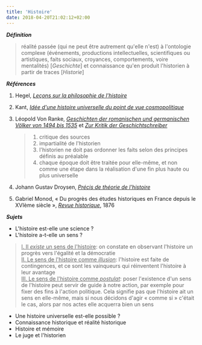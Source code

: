 ```yaml
---
title: 'Histoire'
date: 2018-04-20T21:02:12+02:00
---
```


***Définition*** 

> réalité passée (qui ne peut être autrement qu'elle n'est) à l'ontologie complexe 
> (événements, productions intellectuelles, scientifiques ou artistiques,
> faits sociaux, croyances, comportements, voire mentalités) [*Geschichte*]
> et connaissance qu'en produit l'historien à partir de traces [*Historie*]

***Références***

1. Hegel, <u>*Leçons sur la philosophie de l'histoire*</u>
1. Kant, <u>*Idée d'une histoire universelle du point de vue cosmopolitique*</u>
1. Léopold Von Ranke, <u>*Geschichten der romanischen und germanischen Völker von 1494 bis 1535*</u> et <u>*Zur Kritik der Geschichtschreiber*</u>

	> 1. critique des sources
	> 1. impartialité de l'historien
	> 1. l'historien ne doit pas ordonner les faits selon des principes définis au préalable
	> 1. chaque époque doit être traitée pour elle-même, et non comme une étape dans la réalisation
	>    d'une fin plus haute ou plus universelle

1. Johann Gustav Droysen, <u>*Précis de théorie de l’histoire*</u>
1. Gabriel Monod, &laquo; Du progrès des études historiques en France depuis le XVIème siècle &raquo;,
   <u>*Revue historique*</u>, 1876

***Sujets***

- L'histoire est-elle une science ?
- L'histoire a-t-elle un sens ?

> <u>I. Il *existe* un sens de l'histoire</u>: on constate en observant l'histoire
>       un progrès vers l'égalité et la démocratie  
> <u>II. Le sens de l'histoire comme *illusion*</u>: l'histoire est faite de contingences,
>        et ce sont les vainqueurs qui réinventent l'histoire à leur avantage  
> <u>III. Le sens de l'histoire comme *postulat*</u>: poser l'existence d'un sens   de l'histoire
>         peut servir de guide à notre action, par exemple pour fixer des fins à l'action
>         politique. Cela signifie pas que l'histoire ait un sens en elle-même, mais si nous
>         décidons d'agir &laquo; comme si &raquo; c'était le cas, alors par nos actes elle
>         acquerra bien un sens

- Une histoire universelle est-elle possible ?
- Connaissance historique et réalité historique
- Histoire et mémoire
- Le juge et l'historien
